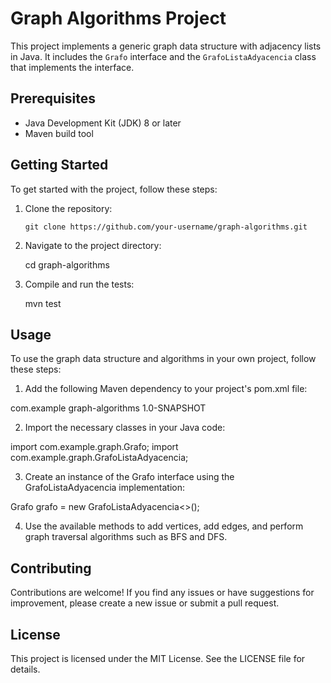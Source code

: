 # Graph Algorithms Project

This project implements a generic graph data structure with adjacency lists in Java. It includes the `Grafo` interface and the `GrafoListaAdyacencia` class that implements the interface.

## Prerequisites

- Java Development Kit (JDK) 8 or later
- Maven build tool

## Getting Started

To get started with the project, follow these steps:

1. Clone the repository:

   ```shell
   git clone https://github.com/your-username/graph-algorithms.git

2. Navigate to the project directory:

    cd graph-algorithms

3. Compile and run the tests:

    mvn test

## Usage

To use the graph data structure and algorithms in your own project, follow these steps:

1. Add the following Maven dependency to your project's pom.xml file:

  <dependency>
    <groupId>com.example</groupId>
    <artifactId>graph-algorithms</artifactId>
    <version>1.0-SNAPSHOT</version>
  </dependency>
  
2. Import the necessary classes in your Java code:

  import com.example.graph.Grafo;
  import com.example.graph.GrafoListaAdyacencia;
  
3. Create an instance of the Grafo interface using the GrafoListaAdyacencia implementation:

  Grafo<String> grafo = new GrafoListaAdyacencia<>();

4. Use the available methods to add vertices, add edges, and perform graph traversal algorithms such as BFS and DFS.
  
## Contributing

Contributions are welcome! If you find any issues or have suggestions for improvement, please create a new issue or submit a pull request.
  
## License 
  
This project is licensed under the MIT License. See the LICENSE file for details.


  

